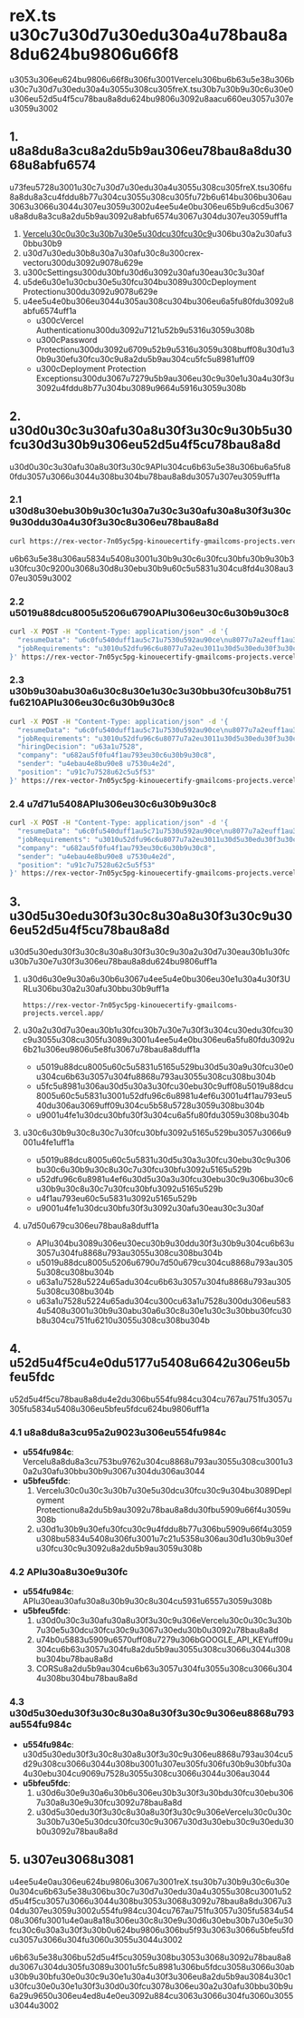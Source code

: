 # reX.ts u30c7u30d7u30edu30a4u78bau8a8du624bu9806u66f8

u3053u306eu624bu9806u66f8u306fu3001Vercelu306bu6b63u5e38u306bu30c7u30d7u30edu30a4u3055u308cu305freX.tsu30b7u30b9u30c6u30e0u306eu52d5u4f5cu78bau8a8du624bu9806u3092u8aacu660eu3057u307eu3059u3002

## 1. u8a8du8a3cu8a2du5b9au306eu78bau8a8du3068u8abfu6574

u73feu5728u3001u30c7u30d7u30edu30a4u3055u308cu305freX.tsu306fu8a8du8a3cu4fddu8b77u304cu3055u308cu305fu72b6u614bu306bu306au3063u3066u3044u307eu3059u3002u4ee5u4e0bu306eu65b9u6cd5u3067u8a8du8a3cu8a2du5b9au3092u8abfu6574u3067u304du307eu3059uff1a

1. [Vercelu30c0u30c3u30b7u30e5u30dcu30fcu30c9](https://vercel.com/dashboard)u306bu30a2u30afu30bbu30b9
2. u30d7u30edu30b8u30a7u30afu30c8u300crex-vectoru300du3092u9078u629e
3. u300cSettingsu300du30bfu30d6u3092u30afu30eau30c3u30af
4. u5de6u30e1u30cbu30e5u30fcu304bu3089u300cDeployment Protectionu300du3092u9078u629e
5. u4ee5u4e0bu306eu3044u305au308cu304bu306eu6a5fu80fdu3092u8abfu6574uff1a
   - u300cVercel Authenticationu300du3092u7121u52b9u5316u3059u308b
   - u300cPassword Protectionu300du3092u6709u52b9u5316u3059u308buff08u30d1u30b9u30efu30fcu30c9u8a2du5b9au304cu5fc5u8981uff09
   - u300cDeployment Protection Exceptionsu300du3067u7279u5b9au306eu30c9u30e1u30a4u30f3u3092u4fddu8b77u304bu3089u9664u5916u3059u308b

## 2. u30d0u30c3u30afu30a8u30f3u30c9u30b5u30fcu30d3u30b9u306eu52d5u4f5cu78bau8a8d

u30d0u30c3u30afu30a8u30f3u30c9APIu304cu6b63u5e38u306bu6a5fu80fdu3057u3066u3044u308bu304bu78bau8a8du3057u307eu3059uff1a

### 2.1 u30d8u30ebu30b9u30c1u30a7u30c3u30afu30a8u30f3u30c9u30ddu30a4u30f3u30c8u306eu78bau8a8d

```bash
curl https://rex-vector-7n05yc5pg-kinouecertify-gmailcoms-projects.vercel.app/api/health
```

u6b63u5e38u306au5834u5408u3001u30b9u30c6u30fcu30bfu30b9u30b3u30fcu30c9200u3068u30d8u30ebu30b9u60c5u5831u304cu8fd4u308au307eu3059u3002

### 2.2 u5019u88dcu8005u5206u6790APIu306eu30c6u30b9u30c8

```bash
curl -X POST -H "Content-Type: application/json" -d '{
  "resumeData": "u6c0fu540duff1au5c71u7530u592au90ce\nu8077u7a2euff1au30d5u30edu30f3u30c8u30a8u30f3u30c9u30a8u30f3u30b8u30cbu30a2\nu7d4cu9a13u5e74u6570uff1a5u5e74\nu30b9u30adu30ebuff1aJavaScript, React, HTML, CSS",
  "jobRequirements": "u3010u52dfu96c6u8077u7a2eu3011u30d5u30edu30f3u30c8u30a8u30f3u30c9u30a8u30f3u30b8u30cbu30a2\nu3010u5fc5u9808u30b9u30adu30ebu3011\n- JavaScript\n- React\n- HTML/CSS"
}' https://rex-vector-7n05yc5pg-kinouecertify-gmailcoms-projects.vercel.app/api/analyze-career
```

### 2.3 u30b9u30abu30a6u30c8u30e1u30c3u30bbu30fcu30b8u751fu6210APIu306eu30c6u30b9u30c8

```bash
curl -X POST -H "Content-Type: application/json" -d '{
  "resumeData": "u6c0fu540duff1au5c71u7530u592au90ce\nu8077u7a2euff1au30d5u30edu30f3u30c8u30a8u30f3u30c9u30a8u30f3u30b8u30cbu30a2\nu7d4cu9a13u5e74u6570uff1a5u5e74\nu30b9u30adu30ebuff1aJavaScript, React, HTML, CSS", 
  "jobRequirements": "u3010u52dfu96c6u8077u7a2eu3011u30d5u30edu30f3u30c8u30a8u30f3u30c9u30a8u30f3u30b8u30cbu30a2\nu3010u5fc5u9808u30b9u30adu30ebu3011\n- JavaScript\n- React\n- HTML/CSS", 
  "hiringDecision": "u63a1u7528", 
  "company": "u682au5f0fu4f1au793eu30c6u30b9u30c8", 
  "sender": "u4ebau4e8bu90e8 u7530u4e2d", 
  "position": "u91c7u7528u62c5u5f53"
}' https://rex-vector-7n05yc5pg-kinouecertify-gmailcoms-projects.vercel.app/api/generate-scout-message
```

### 2.4 u7d71u5408APIu306eu30c6u30b9u30c8

```bash
curl -X POST -H "Content-Type: application/json" -d '{
  "resumeData": "u6c0fu540duff1au5c71u7530u592au90ce\nu8077u7a2euff1au30d5u30edu30f3u30c8u30a8u30f3u30c9u30a8u30f3u30b8u30cbu30a2\nu7d4cu9a13u5e74u6570uff1a5u5e74\nu30b9u30adu30ebuff1aJavaScript, React, HTML, CSS", 
  "jobRequirements": "u3010u52dfu96c6u8077u7a2eu3011u30d5u30edu30f3u30c8u30a8u30f3u30c9u30a8u30f3u30b8u30cbu30a2\nu3010u5fc5u9808u30b9u30adu30ebu3011\n- JavaScript\n- React\n- HTML/CSS", 
  "company": "u682au5f0fu4f1au793eu30c6u30b9u30c8", 
  "sender": "u4ebau4e8bu90e8 u7530u4e2d", 
  "position": "u91c7u7528u62c5u5f53"
}' https://rex-vector-7n05yc5pg-kinouecertify-gmailcoms-projects.vercel.app/api/analyze-and-scout
```

## 3. u30d5u30edu30f3u30c8u30a8u30f3u30c9u306eu52d5u4f5cu78bau8a8d

u30d5u30edu30f3u30c8u30a8u30f3u30c9u30a2u30d7u30eau30b1u30fcu30b7u30e7u30f3u306eu78bau8a8du624bu9806uff1a

1. u30d6u30e9u30a6u30b6u3067u4ee5u4e0bu306eu30e1u30a4u30f3URLu306bu30a2u30afu30bbu30b9uff1a
   ```
   https://rex-vector-7n05yc5pg-kinouecertify-gmailcoms-projects.vercel.app/
   ```

2. u30a2u30d7u30eau30b1u30fcu30b7u30e7u30f3u304cu30edu30fcu30c9u3055u308cu305fu3089u3001u4ee5u4e0bu306eu6a5fu80fdu3092u6b21u306eu9806u5e8fu3067u78bau8a8duff1a
   - u5019u88dcu8005u60c5u5831u5165u529bu30d5u30a9u30fcu30e0u304cu6b63u3057u304fu8868u793au3055u308cu308bu304b
   - u5fc5u8981u306au30d5u30a3u30fcu30ebu30c9uff08u5019u88dcu8005u60c5u5831u3001u52dfu96c6u8981u4ef6u3001u4f1au793eu540du306au3069uff09u304cu5b58u5728u3059u308bu304b
   - u9001u4fe1u30dcu30bfu30f3u304cu6a5fu80fdu3059u308bu304b

3. u30c6u30b9u30c8u30c7u30fcu30bfu3092u5165u529bu3057u3066u9001u4fe1uff1a
   - u5019u88dcu8005u60c5u5831u30d5u30a3u30fcu30ebu30c9u306bu30c6u30b9u30c8u30c7u30fcu30bfu3092u5165u529b
   - u52dfu96c6u8981u4ef6u30d5u30a3u30fcu30ebu30c9u306bu30c6u30b9u30c8u30c7u30fcu30bfu3092u5165u529b
   - u4f1au793eu60c5u5831u3092u5165u529b
   - u9001u4fe1u30dcu30bfu30f3u3092u30afu30eau30c3u30af

4. u7d50u679cu306eu78bau8a8duff1a
   - APIu304bu3089u306eu30ecu30b9u30ddu30f3u30b9u304cu6b63u3057u304fu8868u793au3055u308cu308bu304b
   - u5019u88dcu8005u5206u6790u7d50u679cu304cu8868u793au3055u308cu308bu304b
   - u63a1u7528u5224u65adu304cu6b63u3057u304fu8868u793au3055u308cu308bu304b
   - u63a1u7528u5224u65adu304cu300cu63a1u7528u300du306eu5834u5408u3001u30b9u30abu30a6u30c8u30e1u30c3u30bbu30fcu30b8u304cu751fu6210u3055u308cu308bu304b

## 4. u52d5u4f5cu4e0du5177u5408u6642u306eu5bfeu5fdc

u52d5u4f5cu78bau8a8du4e2du306bu554fu984cu304cu767au751fu3057u305fu5834u5408u306eu5bfeu5fdcu624bu9806uff1a

### 4.1 u8a8du8a3cu95a2u9023u306eu554fu984c

- **u554fu984c**: Vercelu8a8du8a3cu753bu9762u304cu8868u793au3055u308cu3001u30a2u30afu30bbu30b9u3067u304du306au3044
- **u5bfeu5fdc**: 
  1. Vercelu30c0u30c3u30b7u30e5u30dcu30fcu30c9u304bu3089Deployment Protectionu8a2du5b9au3092u78bau8a8du30fbu5909u66f4u3059u308b
  2. u30d1u30b9u30efu30fcu30c9u4fddu8b77u306bu5909u66f4u3059u308bu5834u5408u306fu3001u7c21u5358u306au30d1u30b9u30efu30fcu30c9u3092u8a2du5b9au3059u308b

### 4.2 APIu30a8u30e9u30fc

- **u554fu984c**: APIu30eau30afu30a8u30b9u30c8u304cu5931u6557u3059u308b
- **u5bfeu5fdc**:
  1. u30d0u30c3u30afu30a8u30f3u30c9u306eVercelu30c0u30c3u30b7u30e5u30dcu30fcu30c9u3067u30edu30b0u3092u78bau8a8d
  2. u74b0u5883u5909u6570uff08u7279u306bGOOGLE_API_KEYuff09u304cu6b63u3057u304fu8a2du5b9au3055u308cu3066u3044u308bu304bu78bau8a8d
  3. CORSu8a2du5b9au304cu6b63u3057u304fu3055u308cu3066u3044u308bu304bu78bau8a8d

### 4.3 u30d5u30edu30f3u30c8u30a8u30f3u30c9u306eu8868u793au554fu984c

- **u554fu984c**: u30d5u30edu30f3u30c8u30a8u30f3u30c9u306eu8868u793au304cu5d29u308cu3066u3044u308bu3001u307eu305fu306fu30b9u30bfu30a4u30ebu304cu9069u7528u3055u308cu3066u3044u306au3044
- **u5bfeu5fdc**:
  1. u30d6u30e9u30a6u30b6u306eu30b3u30f3u30bdu30fcu30ebu3067u30a8u30e9u30fcu3092u78bau8a8d
  2. u30d5u30edu30f3u30c8u30a8u30f3u30c9u306eVercelu30c0u30c3u30b7u30e5u30dcu30fcu30c9u3067u30d3u30ebu30c9u30edu30b0u3092u78bau8a8d

## 5. u307eu3068u3081

u4ee5u4e0au306eu624bu9806u3067u3001reX.tsu30b7u30b9u30c6u30e0u304cu6b63u5e38u306bu30c7u30d7u30edu30a4u3055u308cu3001u52d5u4f5cu3057u3066u3044u308bu3053u3068u3092u78bau8a8du3067u304du307eu3059u3002u554fu984cu304cu767au751fu3057u305fu5834u5408u306fu3001u4e0au8a18u306eu30c8u30e9u30d6u30ebu30b7u30e5u30fcu30c6u30a3u30f3u30b0u624bu9806u306bu5f93u3063u3066u5bfeu5fdcu3057u3066u304fu3060u3055u3044u3002

u6b63u5e38u306bu52d5u4f5cu3059u308bu3053u3068u3092u78bau8a8du3067u304du305fu3089u3001u5fc5u8981u306bu5fdcu3058u3066u30abu30b9u30bfu30e0u30c9u30e1u30a4u30f3u306eu8a2du5b9au3084u30c1u30fcu30e0u30e1u30f3u30d0u30fcu3078u306eu30a2u30afu30bbu30b9u6a29u9650u306eu4ed8u4e0eu3092u884cu3063u3066u304fu3060u3055u3044u3002 
